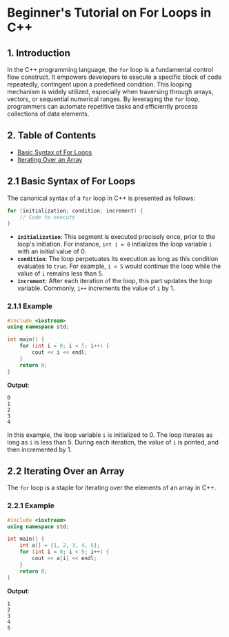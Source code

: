 # Beginner's Tutorial on For Loops in C++

## 1. Introduction
In the C++ programming language, the `for` loop is a fundamental control flow construct. It empowers developers to execute a specific block of code repeatedly, contingent upon a predefined condition. This looping mechanism is widely utilized, especially when traversing through arrays, vectors, or sequential numerical ranges. By leveraging the `for` loop, programmers can automate repetitive tasks and efficiently process collections of data elements.

## 2. Table of Contents
- [Basic Syntax of For Loops](#21-basic-syntax-of-for-loops)
- [Iterating Over an Array](#22-iterating-over-an-array)

## 2.1 Basic Syntax of For Loops
The canonical syntax of a `for` loop in C++ is presented as follows:
```cpp
for (initialization; condition; increment) {
    // Code to execute
}
```
- **`initialization`**: This segment is executed precisely once, prior to the loop's initiation. For instance, `int i = 0` initializes the loop variable `i` with an initial value of 0.
- **`condition`**: The loop perpetuates its execution as long as this condition evaluates to `true`. For example, `i < 5` would continue the loop while the value of `i` remains less than 5.
- **`increment`**: After each iteration of the loop, this part updates the loop variable. Commonly, `i++` increments the value of `i` by 1.

### 2.1.1 Example
```cpp
#include <iostream>
using namespace std;

int main() {
    for (int i = 0; i < 5; i++) {
        cout << i << endl;
    }
    return 0;
}
```
**Output**:
```
0
1
2
3
4
```
In this example, the loop variable `i` is initialized to 0. The loop iterates as long as `i` is less than 5. During each iteration, the value of `i` is printed, and then incremented by 1.

## 2.2 Iterating Over an Array
The `for` loop is a staple for iterating over the elements of an array in C++.

### 2.2.1 Example
```cpp
#include <iostream>
using namespace std;

int main() {
    int a[] = {1, 2, 3, 4, 5};
    for (int i = 0; i < 5; i++) {
        cout << a[i] << endl;
    }
    return 0;
}
```
**Output**:
```
1
2
3
4
5
```


